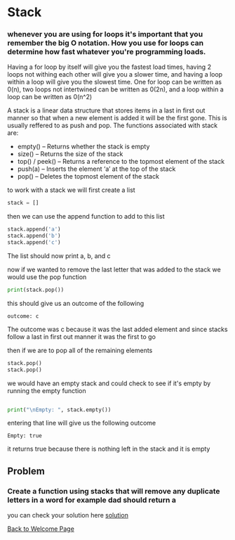 # Stack
### whenever you are using for loops it's important that you remember the big O notation. How you use for loops can determine how fast whatever you're programming loads. 
Having a for loop by itself will give you the fastest load times, having 2 loops not withing each other will give you a slower time, and having a loop within a loop will give you the slowest time.
One for loop can be written as 0(n), two loops not intertwined can be written as 0(2n), and a loop within a loop can be written as 0(n^2)

A stack is a linear data structure that stores items in a last in first out manner so that when a new element is added it will be the first gone. This is usually reffered to as push and pop.
The functions associated with stack are:

* empty() – Returns whether the stack is empty
* size() – Returns the size of the stack
* top() / peek() – Returns a reference to the topmost element of the stack
* push(a) – Inserts the element ‘a’ at the top of the stack
* pop() – Deletes the topmost element of the stack

to work with a stack we will first create a list
```python
stack = []
```
then we can use the append function to add to this list
```python
stack.append('a')
stack.append('b')
stack.append('c')
```
The list should now print a, b, and c

now if we wanted to remove the last letter that was added to the stack we would use the pop function
```python
print(stack.pop())
```
this should give us an outcome of the following
```
outcome: c
```
The outcome was c because it was the last added element and since stacks follow a last in first out manner it was the first to go

then if we are to pop all of the remaining elements
```python
stack.pop()
stack.pop()
```
we would have an empty stack and could check to see if it's empty by running the empty function
```python

print("\nEmpty: ", stack.empty())
```
entering that line will give us the following outcome
```
Empty: true
```
it returns true because there is nothing left in the stack and it is empty
## Problem

### Create a function using stacks that will remove any duplicate letters in a word for example dad should return a

you can check your solution here [solution](StackSolution.py)


[Back to Welcome Page](0-welcome.md)